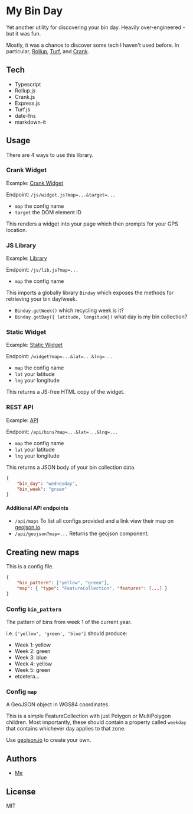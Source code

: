
# My Bin Day

Yet another utility for discovering your bin day.
Heavily over-engineered - but it was fun.

Mostly, it was a chance to discover some tech I haven't used before.
In particular,
[Rollup](//rollupjs.org),
[Turf](//turfjs.org),
and [Crank](//crank.js.org).


## Tech
- Typescript
- Rollup.js
- Crank.js
- Express.js
- Turf.js
- date-fns
- markdown-it


## Usage

There are 4 ways to use this library.


### Crank Widget

Example: [Crank Widget](https://my-bin-day.herokuapp.com/examples/widget.html)

Endpoint: `/js/widget.js?map=...&target=...`

- `map` the config name
- `target` the DOM element ID

This renders a widget into your page which then prompts for your GPS location.


### JS Library

Example: [Library](https://my-bin-day.herokuapp.com/examples/lib.html)

Endpoint: `/js/lib.js?map=...`

- `map` the config name

This imports a globally library `Binday` which exposes the methods
for retrieving your bin day/week.

- `Binday.getWeek()` which recycling week is it?
- `Binday.getDay({ latitude, longitude})` what day is my bin collection?


### Static Widget

Example: [Static Widget](https://my-bin-day.herokuapp.com/examples/static.html)

Endpoint: `/widget?map=...&lat=...&lng=...`

- `map` the config name
- `lat` your latitude
- `lng` your longitude

This returns a JS-free HTML copy of the widget.


### REST API

Example: [API](https://my-bin-day.herokuapp.com/examples/api.html)

Endpoint: `/api/bins?map=...&lat=...&lng=...`

- `map` the config name
- `lat` your latitude
- `lng` your longitude

This returns a JSON body of your bin collection data.

```json
{
    "bin_day": "wednesday",
    "bin_week": "green"
}
```

#### Additional API endpoints

- `/api/maps`
    To list all configs provided and a link view their map on [geojson.io](//geojson.io).
- `/api/geojson?map=...`
    Returns the geojson component.


## Creating new maps

This is a config file.

```json
{
    "bin_pattern": ["yellow", "green"],
    "map": { "type": "FeatureCollection", "features": [...] }
}
```


### Config `bin_pattern`

The pattern of bins from week 1 of the current year.

i.e. `['yellow', 'green', 'blue']` should produce:

- Week 1: yellow
- Week 2: green
- Week 3: blue
- Week 4: yellow
- Week 5: green
- etcetera...


### Config `map`

A GeoJSON object in WGS84 coordinates.

This is a simple FeatureCollection with just Polygon or MultiPolygon
children. Most importantly, these should contain a property called `weekday`
that contains whichever day applies to that zone.

Use [geojson.io](geojson.io) to create your own.


## Authors

- [Me](//gwilyn.com)


## License

MIT
